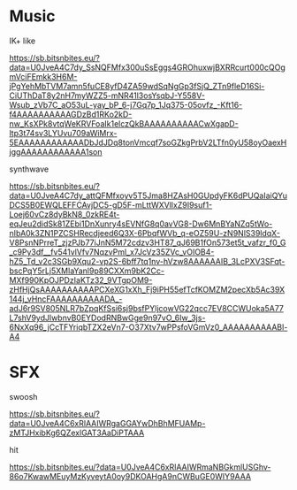 # Music

IK+ like

https://sb.bitsnbites.eu/?data=U0JveA4C7dy_SsNQFMfx300uSsEggs4GROhuxwjBXRRcurt000cQOgmVciFEmkk3H6M-jPgYehMbTVM7amn5fuCE8yfD4ZA59wdSqNgGp3fSjQ_ZTn9fleD16Si-CiUThDaT8y2nH7myWZZ5-mNR41l3osYsqbJ-Y558V-Wsub_zVb7C_aO53uL-yay_bP_6-j7Gq7p_1Jq375-05ovfz_-Kft16-f4AAAAAAAAAAGDzBd1RKo2kD-nw_KsXPk8vtqWeKRVFoaIk1elczQkBAAAAAAAAAACwXgapD-ltp3t74sv3LYUvu709aWiMrx-5EAAAAAAAAAAAADbJdJDq8tonVmcqf7soGZkgPrbV2LTfn0yU58oyOaexHjggAAAAAAAAAAAA1son

synthwave

https://sb.bitsnbites.eu/?data=U0JveA4C7dy_attQFMfxoyv5T5Jma8HZAsH0GUpdyFK6dPUQaIaiQYuDCS5B0EWQLEFFCAvjDC5-gD5F-mLttWXVllxZ9I9suf1-Loej60vCz8dyBkN8_0zkRE4t-eqJeu2didSk81ZEbi1DnXunry4sEVNfG8q0avVG8-Dw6MnBYaNZq5tWo-nIbA0k3ZN1PZCSHRecdjeed6Q3X-6PbqfWVb_q-eOZ59U-zN9NlS39ldqX-V8PsnNPrreT_zjzPJb77iJnN5M72cdzv3HT87_qJ69B1fOn573et5t_vafzr_f0_G_c9Py3df__fv541vlVfv7NqzvPml_x7JcVz35ZVc_vOIOB4-hZ5_Td_v2c3SGb9Xqu2-vp2S-6bff7tq1nv-hVzw8AAAAAAIB_3LcPXV3SFqt-bscPqY5rLj5XMlaYanl9p89CXXm9bK2Cc-MXf990KpOJPDzIaKTz32_9VTgpOM9-zHfHjQsAAAAAAAAAAPCXeXG1xXh_Fj9iPH55efTcfKOMZM2pecXb5Ac39X144j_vHncFAAAAAAAAAADA_-adJ6r9SV805NLR7bZpqKfSsi6sj9bsfPYljcowVG22qcc7EV8CCWUoka5A77L7shV9ydJlwbnvB0EYDodRNBwGge9n97vO_6Iw_3js-6NxXq96_jCcTFYriqbTZX2eVn7-O37Xtv7wPPsfoVGmVz0_AAAAAAAAAABl-A4

# SFX

swoosh

https://sb.bitsnbites.eu/?data=U0JveA4C6xRlAAIWRgaGGAYwDhBhMFUAMp-zMTJHxibKg6QZexlGAT3AaDiPTAAA

hit

https://sb.bitsnbites.eu/?data=U0JveA4C6xRlAAIWRmaNBGkmlUSGhv-86o7KwawMEuyMzKyveytA0oy9DKOAHgA9nCWBuGE0WIY9AAA